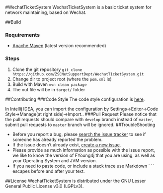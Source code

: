 #WechatTicketSystem
WechatTicketSystem is a basic ticket system for network maintaining, based on Wechat.

##Build
### Requirements
- [Apache Maven](https://maven.apache.org/) (latest version recommended)
### Steps
1. Clone the git repository `git clone https://github.com/ZSCNetSupportDept/WechatTicketSystem.git`
2. Change dir to project root (where the `pom.xml` is)
3. Build with Maven `mvn clean package`
4. The out file will be in `target/` folder

##Contributing
###Code Style
The code style configuration is [here](http://stash.sola.love/projects/PSS/repos/ide_configuration/browse/intellij%20idea/Code_Style_Use_Tab.xml).

In Intellij IDEA, you can import the configuration by Settings-\>Editor-\>Code Style-\>Manage(at right side)-\>Import..
###Pull Request
Please notice that the pull requests should compare with `develop` branch instead of `master`,
submit pull requests to `master` branch will be ignored.
##TroubleShooting
- Before you report a bug, please [search the issue tracker](https://github.com/ZSCNetSupportDept/WechatTicketSystem/issues) to see if someone has already reported the problem.
- If the issue doesn’t already exist, [create a new issue](https://github.com/ZSCNetSupportDept/WechatTicketSystem/issues/new).
- Please provide as much information as possible with the issue report, we like to know the version of FYoung4j that you are using, as well as your Operating System and JVM version.
- If you need to paste code, or include a stack trace use Markdown `` ``` `` escapes before and after your text.

##License
WechatTicketSystem is distributed under the GNU Lesser General Public License v3.0 (LGPLv3).